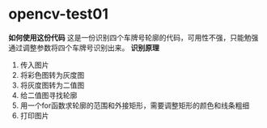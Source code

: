 # opencv-test01
**如何使用这份代码**
这是一份识别四个车牌号轮廓的代码，可用性不强，只能勉强通过调整参数将四个车牌号识别出来。
**识别原理**
1. 传入图片
2. 将彩色图转为灰度图
3. 将灰度图转为二值图
4. 给二值图寻找轮廓
5. 用一个for函数求轮廓的范围和外接矩形，需要调整矩形的颜色和线条粗细
6. 打印图片
